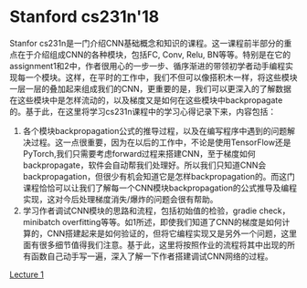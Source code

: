 Stanford cs231n'18
=========
Stanfor cs231n是一门介绍CNN基础概念和知识的课程。这一课程前半部分的重点在于介绍组成CNN的各种模块，包括FC, Conv, Relu, BN等等。特别是在它的assignment1和2中，作者很用心的一步一步、循序渐进的带领初学者动手编程实现每一个模块。这样，在平时的工作中，我们不但可以像搭积木一样，将这些模块一层一层的叠加起来组成我们的CNN，更重要的是，我们可以更深入的了解数据在这些模块中是怎样流动的，以及梯度又是如何在这些模块中backpropagate的。基于此，在这里将学习cs231n课程中的学习心得记录下来，内容包括：

1. 各个模块backpropagation公式的推导过程，以及在编写程序中遇到的问题解决过程。这一点很重要，因为在以后的工作中，不论是使用TensorFlow还是PyTorch,我们只需要考虑forward过程来搭建CNN，至于梯度如何backpropagate，软件会自动帮我们处理好。所以我们只知道CNN会backpropagation，但很少有机会知道它是怎样backpropagation的。而这门课程恰恰可以让我们了解每一个CNN模块backpropagation的公式推导及编程实现，这对今后处理梯度消失/爆炸的问题会很有帮助。
2. 学习作者调试CNN模块的思路和流程，包括初始值的检验，gradie check，minibatch overfitting等等。如1所述，即使我们知道了CNN的梯度是如何计算的，CNN搭建起来是如何验证的，但将它编程实现又是另外一个问题，这里面有很多细节值得我们注意。基于此，这里将按照作业的流程将其中出现的所有函数自己动手写一遍，深入了解一下作者搭建调试CNN网络的过程。

[Lecture 1](https://github.com/FortiLeiZhang/cs231n/blob/master/document/Lecture%201%20--%20%20Introduction%20to%20Convolutional%20Neural%20Networks%20for%20Visual%20Recognition.md)
